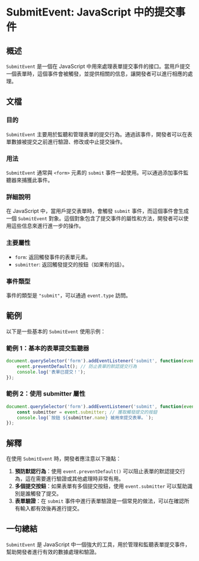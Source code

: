 <!--
Meta Description: # SubmitEvent: JavaScript 中的提交事件 ## 概述 `SubmitEvent` 是一個在 JavaScript 中用來處理表單提交事件的接口。當用戶提交一個表單時，這個事件會被觸發，並提供相關的信息，讓開發者可以進行相應的處理。 ## 文檔 ### 目的 `SubmitEv...
Meta Keywords: submitevent, event, javascript, submit, submitter
-->

# SubmitEvent: JavaScript 中的提交事件

## 概述
`SubmitEvent` 是一個在 JavaScript 中用來處理表單提交事件的接口。當用戶提交一個表單時，這個事件會被觸發，並提供相關的信息，讓開發者可以進行相應的處理。

## 文檔
### 目的
`SubmitEvent` 主要用於監聽和管理表單的提交行為。通過該事件，開發者可以在表單數據被提交之前進行驗證、修改或中止提交操作。

### 用法
`SubmitEvent` 通常與 `<form>` 元素的 `submit` 事件一起使用。可以通過添加事件監聽器來捕獲此事件。

### 詳細說明
在 JavaScript 中，當用戶提交表單時，會觸發 `submit` 事件，而這個事件會生成一個 `SubmitEvent` 對象。這個對象包含了提交事件的屬性和方法，開發者可以使用這些信息來進行進一步的操作。

### 主要屬性
- `form`: 返回觸發事件的表單元素。
- `submitter`: 返回觸發提交的按鈕（如果有的話）。

### 事件類型
事件的類型是 `"submit"`，可以通過 `event.type` 訪問。

## 範例
以下是一些基本的 `SubmitEvent` 使用示例：

### 範例 1：基本的表單提交監聽器
```javascript
document.querySelector('form').addEventListener('submit', function(event) {
    event.preventDefault(); // 防止表單的默認提交行為
    console.log('表單已提交！');
});
```

### 範例 2：使用 submitter 屬性
```javascript
document.querySelector('form').addEventListener('submit', function(event) {
    const submitter = event.submitter; // 獲取觸發提交的按鈕
    console.log(`按鈕 ${submitter.name} 被用來提交表單。`);
});
```

## 解釋
在使用 `SubmitEvent` 時，開發者應注意以下幾點：

1. **預防默認行為**：使用 `event.preventDefault()` 可以阻止表單的默認提交行為，這在需要進行驗證或其他處理時非常有用。
2. **多個提交按鈕**：如果表單有多個提交按鈕，使用 `event.submitter` 可以幫助識別是誰觸發了提交。
3. **表單驗證**：在 `submit` 事件中進行表單驗證是一個常見的做法，可以在確認所有輸入都有效後再進行提交。

## 一句總結
`SubmitEvent` 是 JavaScript 中一個強大的工具，用於管理和監聽表單提交事件，幫助開發者進行有效的數據處理和驗證。